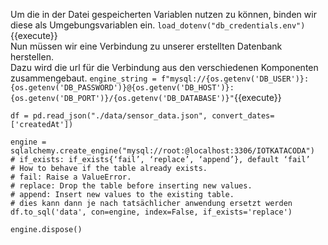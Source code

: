 Um die in der Datei gespeicherten Variablen nutzen zu können, binden wir diese als Umgebungsvariablen ein. `load_dotenv("db_credentials.env")`{{execute}}  
Nun müssen wir eine Verbindung zu unserer erstellten Datenbank herstellen.  
Dazu wird die url für die Verbindung aus den verschiedenen Komponenten zusammengebaut. `engine_string = f"mysql://{os.getenv('DB_USER')}:{os.getenv('DB_PASSWORD')}@{os.getenv('DB_HOST')}:{os.getenv('DB_PORT')}/{os.getenv('DB_DATABASE')}"`{{execute}}  






    
    df = pd.read_json("./data/sensor_data.json", convert_dates=['createdAt'])

    engine = sqlalchemy.create_engine("mysql://root:@localhost:3306/IOTKATACODA")
    # if_exists: if_exists{‘fail’, ‘replace’, ‘append’}, default ‘fail’
    # How to behave if the table already exists.
    # fail: Raise a ValueError.
    # replace: Drop the table before inserting new values.
    # append: Insert new values to the existing table.
    # dies kann dann je nach tatsächlicher anwendung ersetzt werden
    df.to_sql('data', con=engine, index=False, if_exists='replace')

    engine.dispose()